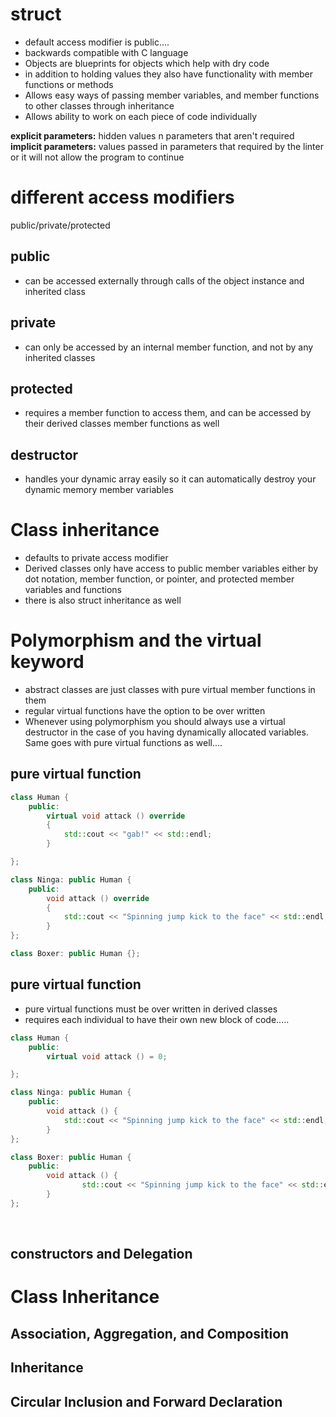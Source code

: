 # struct
* default access modifier is public....
* backwards compatible with C language
* Objects are blueprints for objects which help with dry code
* in addition to holding values they also have functionality with member functions or methods
* Allows easy ways of passing member variables, and member functions to other classes through inheritance
* Allows ability to work on each piece of code individually


<strong>explicit parameters:</strong> hidden values n parameters that aren't required
<strong>implicit parameters:</strong> values passed in parameters that required by the linter or it will not allow the program to continue

# different access modifiers
public/private/protected

## public
* can be accessed externally through calls of the object instance and inherited class

## private
* can only be accessed by an internal member function, and not by any inherited classes

## protected
* requires a member function to access them, and can be accessed by their derived classes member functions as well

## destructor
* handles your dynamic array easily so it can automatically destroy your dynamic memory member variables

# Class inheritance
* defaults to private access modifier
* Derived classes only have access to public member variables either by dot notation, member function, or pointer, and protected member variables and functions
* there is also struct inheritance as well

# Polymorphism and the virtual keyword

* abstract classes are just classes with pure virtual member functions in them
* regular virtual functions have the option to be over written
* Whenever using polymorphism you should always use a virtual destructor in the case of you having dynamically allocated variables. Same goes with pure virtual functions as well....

## pure virtual function
```c++
class Human {
    public:
        virtual void attack () override
        {
            std::cout << "gab!" << std::endl;
        }

};

class Ninga: public Human {
    public:
        void attack () override
        {
            std::cout << "Spinning jump kick to the face" << std::endl;
        }
};

class Boxer: public Human {};
```

## pure virtual function
* pure virtual functions must be over written in derived classes
* requires each individual to have their own new block of code.....

```c++
class Human {
    public:
        virtual void attack () = 0;

};

class Ninga: public Human {
    public:
        void attack () {
            std::cout << "Spinning jump kick to the face" << std::endl;
        }
};

class Boxer: public Human {
    public:
        void attack () {
                std::cout << "Spinning jump kick to the face" << std::endl;
        }
};
```
<br/>

## constructors and Delegation

# Class Inheritance

## Association, Aggregation, and Composition

## Inheritance

## Circular Inclusion and Forward Declaration
